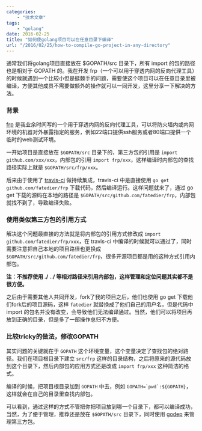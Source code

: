 ```yaml
---
categories:
    - "技术文章"
tags:
    - "golang"
date: 2016-02-25
title: "如何使golang项目可以在任意目录下编译"
url: "/2016/02/25/how-to-compile-go-project-in-any-directory"
---
```


通常我们将golang项目直接放在 $GOPATH/src 目录下，所有 import 的包的路径也是相对于 GOPATH 的。我在开发 frp（一个可以用于穿透内网的反向代理工具）的时候就遇到一个比较小但是挺棘手的问题，需要使这个项目可以在任意目录里被编译，方便其他成员不需要做额外的操作就可以一同开发，这里分享一下解决的方法。

<!--more-->

### 背景

[frp](https://github.com/fatedier/frp) 是我业余时间写的一个用于穿透内网的反向代理工具，可以将防火墙内或内网环境的机器对外暴露指定的服务，例如22端口提供ssh服务或者80端口提供一个临时的web测试环境。

一开始项目是直接放在 `$GOPATH/src` 目录下的，第三方包的引用是 `import github.com/xxx/xxx`，内部包的引用 `import frp/xxx`，这样编译时内部包的查找路径实际上就是 `$GOPATH/src/frp/xxx`。

后来由于使用了 [travis-ci](https://travis-ci.org/) 做持续集成，travis-ci 中是直接使用 `go get github.com/fatedier/frp` 下载代码，然后编译运行。这样问题就来了，通过 go get 下载的源码在本地的路径是 `$GOPATH/src/github.com/fatedier/frp`，内部包就找不到了，导致编译失败。

### 使用类似第三方包的引用方式

解决这个问题最直接的方法就是将内部包的引用方式修改成 `import github.com/fatedier/frp/xxx`，在 travis-ci 中编译的时候就可以通过了，同时需要注意把自己本地的项目路径也更换成`$GOPATH/src/github.com/fatedier/frp`，很多开源项目都是用的这种方式引用内部包。

**注：不推荐使用 ./ ../ 等相对路径来引用内部包，这样管理和定位问题其实都不是很方便。**

之后由于需要其他人共同开发，fork了我的项目之后，他们也使用 go get 下载他们fork后的项目源码，这样 `fatedier` 就替换成了他们自己的用户名，但是代码中 import 的包名并没有改变，会导致他们无法编译通过。当然，他们可以将项目再放到正确的目录，但是多了一部操作总归不方便。

### 比较tricky的做法，修改GOPATH

其实问题的关键就在于 `GOPATH` 这个环境变量，这个变量决定了查找包的绝对路径。我们在项目根目录下建立 `src/frp` 这样的目录结构，之后将原来的源代码放到这个目录下，然后内部包的应用方式还是改成 `import frp/xxx` 这种简洁的格式。

编译的时候，把项目根目录加到 `GOPATH` 中去，例如 ``GOPATH=`pwd`:${GOPATH}``，这样就会在自己的目录里查找内部包。

可以看到，通过这样的方式不管把你把项目放到哪一个目录下，都可以编译成功，当然，为了便于管理，推荐还是放在 `$GOPATH/src` 目录下，同时使用 [godep](https://github.com/tools/godep) 来管理第三方包。
